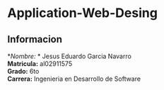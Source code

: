 # Application-Web-Desing

## Informacion

**Nombre:* * Jesus Eduardo Garcia Navarro  
**Matricula:** al02911575  
**Grado:** 6to  
**Carrera:** Ingenieria en Desarrollo de Software
